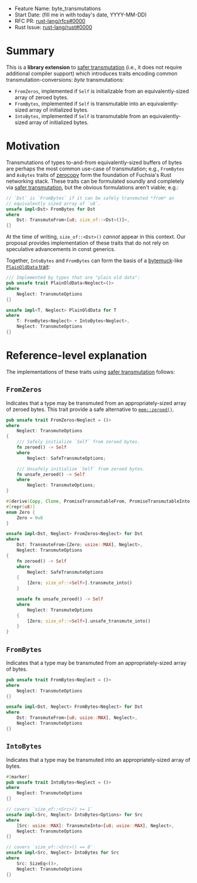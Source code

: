 - Feature Name: byte_transmutations
- Start Date: (fill me in with today's date, YYYY-MM-DD)
- RFC PR: [rust-lang/rfcs#0000](https://github.com/rust-lang/rfcs/pull/0000)
- Rust Issue: [rust-lang/rust#0000](https://github.com/rust-lang/rust/issues/0000)

[safer transmutation]: 0000-safe-transmute.md
[zerocopy]: https://crates.io/crates/zerocopy
[bytemuck]: https://crates.io/crates/bytemuck

# Summary
[summary]: #summary

This is a **library extension** to [safer transmutation] (i.e., it does not require additional compiler support) which introduces traits encoding common transmutation-conversions: *byte* transmutations:
  - `FromZeros`, implemented if `Self` is initializable from an equivalently-sized array of zeroed bytes.
  - `FromBytes`, implemented if `Self` is transmutable into an equivalently-sized array of initialized bytes.
  - `IntoBytes`, implemented if `Self` is transmutable from an equivalently-sized array of initialized bytes.

# Motivation
[motivation]: #motivation
Transmutations of types to-and-from equivalently-sized buffers of bytes are perhaps the most common use-case of transmutation; e.g., `FromBytes` and `AsBytes` traits of [zerocopy] form the foundation of Fuchsia's Rust networking stack. These traits can be formulated soundly and completely via [safer transmutation], but the obvious formulations aren't viable; e.g.:
```rust
// `Dst` is `FromBytes` if it can be safely transmuted *from* an
// equivalently sized array of `u8`.
unsafe impl<Dst> FromBytes for Dst
where
    Dst: TransmuteFrom<[u8; size_of::<Dst>()]>,
{}
```
At the time of writing, `size_of::<Dst>()` *cannot* appear in this context. Our proposal provides implementation of these traits that do not rely on speculative advancements in const generics.

Together, `IntoBytes` and `FromBytes` can form the basis of a [bytemuck]-like [`PlainOldData` trait](https://docs.rs/bytemuck/1.*/bytemuck/trait.Pod.html):
```rust
/// Implemented by types that are "plain old data":
pub unsafe trait PlainOldData<Neglect=()>
where
    Neglect: TransmuteOptions
{}

unsafe impl<T, Neglect> PlainOldData for T
where
    T: FromBytes<Neglect> + IntoBytes<Neglect>,
    Neglect: TransmuteOptions
{}
```

# Reference-level explanation
[reference-level-explanation]: #reference-level-explanation

The implementations of these traits using [safer transmutation] follows:

## `FromZeros`
Indicates that a type may be transmuted from an appropriately-sized array of zeroed bytes. This trait provide a safe alternative to [`mem::zeroed()`](https://doc.rust-lang.org/core/mem/fn.zeroed.html).

```rust
pub unsafe trait FromZeros<Neglect = ()>
where
    Neglect: TransmuteOptions
{
    /// Safely initialize `Self` from zeroed bytes.
    fn zeroed() -> Self
    where
        Neglect: SafeTransmuteOptions;

    /// Unsafely initialize `Self` from zeroed bytes.
    fn unsafe_zeroed() -> Self
    where
        Neglect: TransmuteOptions;
}

#[derive(Copy, Clone, PromiseTransmutableFrom, PromiseTransmutableInto)]
#[repr(u8)]
enum Zero {
    Zero = 0u8
}

unsafe impl<Dst, Neglect> FromZeros<Neglect> for Dst
where
    Dst: TransmuteFrom<[Zero; usize::MAX], Neglect>,
    Neglect: TransmuteOptions
{
    fn zeroed() -> Self
    where
        Neglect: SafeTransmuteOptions
    {
        [Zero; size_of::<Self>].transmute_into()
    }

    unsafe fn unsafe_zeroed() -> Self
    where
        Neglect: TransmuteOptions
    {
        [Zero; size_of::<Self>].unsafe_transmute_into()
    }
}
```

## `FromBytes`
Indicates that a type may be transmuted from an appropriately-sized array of bytes.
```rust
pub unsafe trait FromBytes<Neglect = ()>
where
    Neglect: TransmuteOptions
{}

unsafe impl<Dst, Neglect> FromBytes<Neglect> for Dst
where
    Dst: TransmuteFrom<[u8; usize::MAX], Neglect>,
    Neglect: TransmuteOptions
{}
```

## `IntoBytes`
Indicates that a type may be transmuted into an appropriately-sized array of bytes.
```rust
#[marker]
pub unsafe trait IntoBytes<Neglect = ()>
where
    Neglect: TransmuteOptions
{}

// covers `size_of::<Src>() >= 1`
unsafe impl<Src, Neglect> IntoBytes<Options> for Src
where
    [Src: usize::MAX]: TransmuteInto<[u8; usize::MAX], Neglect>,
    Neglect: TransmuteOptions
{}

// covers `size_of::<Src>() == 0`
unsafe impl<Src, Neglect> IntoBytes for Src
where
    Src: SizeEq<()>,
    Neglect: TransmuteOptions
{}
```

